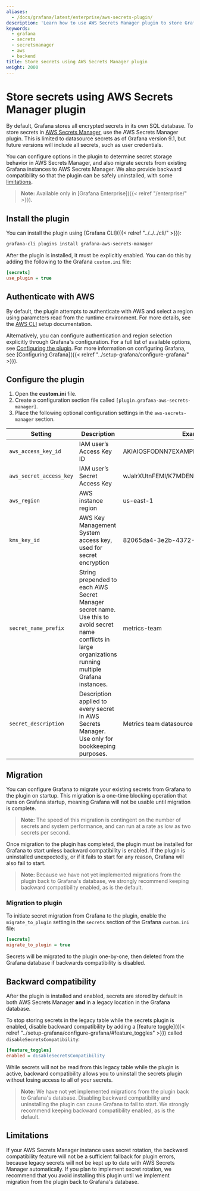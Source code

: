 ```yaml
---
aliases:
  - /docs/grafana/latest/enterprise/aws-secrets-plugin/
description: 'Learn how to use AWS Secrets Manager plugin to store Grafana secrets.'
keywords:
  - grafana
  - secrets
  - secretsmanager
  - aws
  - backend
title: Store secrets using AWS Secrets Manager plugin
weight: 2000
---
```


# Store secrets using AWS Secrets Manager plugin

By default, Grafana stores all encrypted secrets in its own SQL database. To store secrets in [AWS Secrets Manager](https://aws.amazon.com/secrets-manager/), use the AWS Secrets Manager plugin. This is limited to datasource secrets as of Grafana version 9.1, but future versions will include all secrets, such as user credentials.

You can configure options in the plugin to determine secret storage behavior in AWS Secrets Manager, and also migrate secrets from existing Grafana instances to AWS Secrets Manager. We also provide backward compatibility so that the plugin can be safely uninstalled, with some [limitations](#limitations).

> **Note:** Available only in [Grafana Enterprise]({{< relref "/enterprise/" >}}).

## Install the plugin

You can install the plugin using [Grafana CLI]({{< relref "../../../cli/" >}}):

```sh
grafana-cli plugins install grafana-aws-secrets-manager
```

After the plugin is installed, it must be explicitly enabled. You can do this by adding the following to the Grafana `custom.ini` file:

```ini
[secrets]
use_plugin = true
```

## Authenticate with AWS

By default, the plugin attempts to authenticate with AWS and select a region using parameters read from the runtime environment. For more details, see the [AWS CLI](https://aws.amazon.com/cli/) setup documentation.

Alternatively, you can configure authentication and region selection explicitly through Grafana's configuration. For a full list of available options, see [Configuring the plugin](#configuring-the-plugin). For more information on configuring Grafana, see [Configuring Grafana]({{< relref "../setup-grafana/configure-grafana/" >}}).

## Configure the plugin

1. Open the **custom.ini** file.
2. Create a configuration section file called `[plugin.grafana-aws-secrets-manager]`.
3. Place the following optional configuration settings in the `aws-secrets-manager` section.

| Setting                 | Description                                                                                                                                                 | Example                                  | Default                         |
| ----------------------- | ----------------------------------------------------------------------------------------------------------------------------------------------------------- | ---------------------------------------- | ------------------------------- |
| `aws_access_key_id`     | IAM user’s Access Key ID                                                                                                                                    | AKIAIOSFODNN7EXAMPLE                     | _Read from runtime environment_ |
| `aws_secret_access_key` | IAM user’s Secret Access Key                                                                                                                                | wJalrXUtnFEMI/K7MDENG/bPxRfiCYEXAMPLEKEY | _Read from runtime environment_ |
| `aws_region`            | AWS instance region                                                                                                                                         | us-east-1                                | _Read from runtime environment_ |
| `kms_key_id`            | AWS Key Management System access key, used for secret encryption                                                                                            | 82065da4-3e2b-4372-87bf-664d1e488244     | _none_                          |
| `secret_name_prefix`    | String prepended to each AWS Secret Manager secret name. Use this to avoid secret name conflicts in large organizations running multiple Grafana instances. | metrics-team                             | _none_                          |
| `secret_description`    | Description applied to every secret in AWS Secrets Manager. Use only for bookkeeping purposes.                                                              | Metrics team datasource                  | _none_                          |

## Migration

You can configure Grafana to migrate your existing secrets from Grafana to the plugin on startup. This migration is a one-time blocking operation that runs on Grafana startup, meaning Grafana will not be usable until migration is complete.

> **Note:** The speed of this migration is contingent on the number of secrets and system performance, and can run at a rate as low as two secrets per second.

Once migration to the plugin has completed, the plugin must be installed for Grafana to start unless backward compatibility is enabled. If the plugin is uninstalled unexpectedly, or if it fails to start for any reason, Grafana will also fail to start.

> **Note:** Because we have not yet implemented migrations from the plugin back to Grafana's database, we strongly recommend keeping backward compatibility enabled, as is the default.

### Migration to plugin

To initiate secret migration from Grafana to the plugin, enable the `migrate_to_plugin` setting in the `secrets` section of the Grafana `custom.ini` file:

```ini
[secrets]
migrate_to_plugin = true
```

Secrets will be migrated to the plugin one-by-one, then deleted from the Grafana database if backwards compatibility is disabled.

## Backward compatibility

After the plugin is installed and enabled, secrets are stored by default in both AWS Secrets Manager **and** in a legacy location in the Grafana database.

To stop storing secrets in the legacy table while the secrets plugin is enabled, disable backward compatibility by adding a [feature toggle]({{< relref "../setup-grafana/configure-grafana/#feature_toggles" >}}) called `disableSecretsCompatibility`:

```ini
[feature_toggles]
enabled = disableSecretsCompatibility
```

While secrets will not be read from this legacy table while the plugin is active, backward compatibility allows you to uninstall the secrets plugin without losing access to all of your secrets.

> **Note:** We have not yet implemented migrations from the plugin back to Grafana's database. Disabling backward compatibility and uninstalling the plugin can cause Grafana to fail to start. We strongly recommend keeping backward compatibility enabled, as is the default.

## Limitations

If your AWS Secrets Manager instance uses secret rotation, the backward compatibility feature will not be a sufficient fallback for plugin errors, because legacy secrets will not be kept up to date with AWS Secrets Manager automatically. If you plan to implement secret rotation, we recommend that you avoid installing this plugin until we implement migration from the plugin back to Grafana's database.

